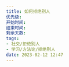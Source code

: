 ```yaml
---
title: 如何拒绝别人
优先级: 
开始时间: 
结束时间: 
剩余天数: 
tags: 
- 社交/拒绝别人
- 学习/方法论/拒绝别人
date: 2023-02-12 12:47
---
```

